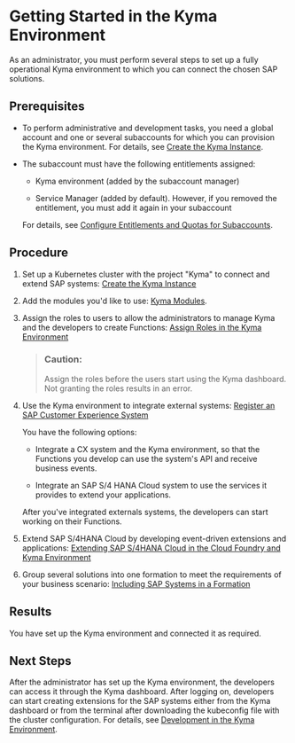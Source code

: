 

# Getting Started in the Kyma Environment

As an administrator, you must perform several steps to set up a fully operational Kyma environment to which you can connect the chosen SAP solutions.





## Prerequisites

-   To perform administrative and development tasks, you need a global account and one or several subaccounts for which you can provision the Kyma environment. For details, see [Create the Kyma Instance](create-the-kyma-instance-09dd313.md).

-   The subaccount must have the following entitlements assigned:

    -   Kyma environment \(added by the subaccount manager\)

    -   Service Manager \(added by default\). However, if you removed the entitlement, you must add it again in your subaccount


    For details, see [Configure Entitlements and Quotas for Subaccounts](configure-entitlements-and-quotas-for-subaccounts-5ba357b.md).






## Procedure

1.  Set up a Kubernetes cluster with the project "Kyma" to connect and extend SAP systems: [Create the Kyma Instance](create-the-kyma-instance-09dd313.md)

2.  Add the modules you'd like to use: [Kyma Modules](kyma-modules-0dda141.md).

3.  Assign the roles to users to allow the administrators to manage Kyma and the developers to create Functions: [Assign Roles in the Kyma Environment](assign-roles-in-the-kyma-environment-148ae38.md)

    > ### Caution:  
    > Assign the roles before the users start using the Kyma dashboard. Not granting the roles results in an error.

4.  Use the Kyma environment to integrate external systems: [Register an SAP Customer Experience System](https://help.sap.com/docs/BTP/65de2977205c403bbc107264b8eccf4b/1582d723f3814d30beba5fc0daa0bb0d.html)

    You have the following options:

    -   Integrate a CX system and the Kyma environment, so that the Functions you develop can use the system's API and receive business events.

    -   Integrate an SAP S/4 HANA Cloud system to use the services it provides to extend your applications.


    After you've integrated externals systems, the developers can start working on their Functions.

5.  Extend SAP S/4HANA Cloud by developing event-driven extensions and applications: [Extending SAP S/4HANA Cloud in the Cloud Foundry and Kyma Environment](https://help.sap.com/docs/BTP/65de2977205c403bbc107264b8eccf4b/40b9e6c3cc43498b92472da13e88c7bf.html)

6.  Group several solutions into one formation to meet the requirements of your business scenario: [Including SAP Systems in a Formation](https://help.sap.com/docs/BTP/65de2977205c403bbc107264b8eccf4b/68b04fa73aa740cb96ed380a85a4761a.html)






## Results

You have set up the Kyma environment and connected it as required.





## Next Steps

After the administrator has set up the Kyma environment, the developers can access it through the Kyma dashboard. After logging on, developers can start creating extensions for the SAP systems either from the Kyma dashboard or from the terminal after downloading the kubeconfig file with the cluster configuration. For details, see [Development in the Kyma Environment](development-in-the-kyma-environment-606ec61.md).


